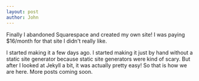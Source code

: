 ```yaml
---
layout: post
author: John
---
```

Finally I abandoned Squarespace and created my own site! I was paying $16/month for that site I didn't really like.

I started making it a few days ago. I started making it just by hand without a static site generator because static site generators were kind of scary. But after I looked at Jekyll a bit, it was actually pretty easy! So that is how we are here. More posts coming soon.